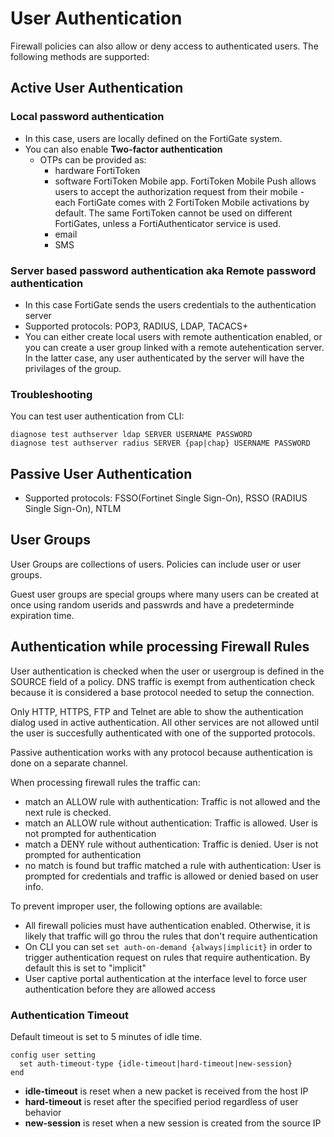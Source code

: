 # User Authentication

Firewall policies can also allow or deny access to authenticated users. The following methods are supported:

## **Active User Authentication**

### **Local password authentication**

* In this case, users are locally defined on the FortiGate system.
* You can also enable **Two-factor authentication**
  * OTPs can be provided as:
    * hardware FortiToken
    * software FortiToken Mobile app. FortiToken Mobile Push allows users to accept the authorization request from their mobile - each FortiGate comes with 2 FortiToken Mobile activations by default. The same FortiToken cannot be used on different FortiGates, unless a FortiAuthenticator service is used.
    * email
    * SMS

### **Server based password authentication** aka **Remote password authentication**

* In this case FortiGate sends the users credentials to the authentication server
* Supported protocols: POP3, RADIUS, LDAP, TACACS+
* You can either create local users with remote authentication enabled, or you can create a user group linked with a remote autehentication server. In the latter case, any user authenticated by the server will have the privilages of the group.

### **Troubleshooting**

You can test user authentication from CLI:

```
diagnose test authserver ldap SERVER USERNAME PASSWORD
diagnose test authserver radius SERVER {pap|chap} USERNAME PASSWORD
```

## Passive User Authentication

* Supported protocols: FSSO(Fortinet Single Sign-On), RSSO (RADIUS Single Sign-On), NTLM

## User Groups

User Groups are collections of users. Policies can include user or user groups.

Guest user groups are special groups where many users can be created at once using random userids and passwrds and have a predeterminde expiration time.&#x20;

## Authentication while processing Firewall Rules

User authentication is checked when the user or usergroup is defined in the SOURCE field of a policy. DNS traffic is exempt from authentication check because it is considered a base protocol needed to setup the connection.

Only HTTP, HTTPS, FTP and Telnet are able to show the authentication dialog used in active authentication. All other services are not allowed until the user is succesfully authenticated with one of the supported protocols.

Passive authentication works with any protocol because authentication is done on a separate channel.

When processing firewall rules the traffic can:

* match an ALLOW rule with authentication: Traffic is not allowed and the next rule is checked.
* match an ALLOW rule without authentication: Traffic is allowed. User is not prompted for authentication
* match a DENY rule without authentication: Traffic is denied. User is not prompted for authentication
* no match is found but traffic matched a rule with authentication: User is prompted for credentials and traffic is allowed or denied based on user info.

To prevent improper user, the following options are available:

* All firewall policies must have authentication enabled. Otherwise, it is likely that traffic will go throu the rules that don't require authentication
* On CLI you can set `set auth-on-demand {always|implicit}` in order to trigger authentication request on rules that require authentication. By default this is set to "implicit"
* User captive portal authentication at the interface level to force user authentication before they are allowed access

### Authentication Timeout

Default timeout is set to 5 minutes of idle time.

```
config user setting
  set auth-timeout-type {idle-timeout|hard-timeout|new-session}
end
```

* **idle-timeout** is reset when a new packet is received from the host IP
* **hard-timeout** is reset after the specified period regardless of user behavior
* **new-session** is reset when a new session is created from the source IP
